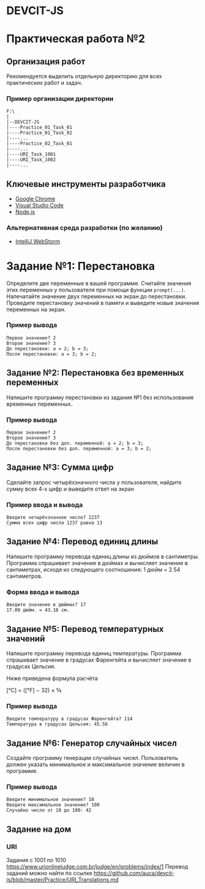 # DEVCIT-JS
Практическая работа №2
======================

## Организация работ

Рекомендуется выделить отдельную директорию для всех практических работ и задач.

### Пример организации директории

```
F:\
|
|--DEVCIT-JS
|----Practice_01_Task_01
|----Practice_01_Task_02
|----...
|----Practice_02_Task_01
|----...
|----URI_Task_1001
|----URI_Task_1002
|----...
```

## Ключевые инструменты разработчика

* [Google Chrome](https://www.google.com/chrome)
* [Visual Studio Code](https://code.visualstudio.com)
* [Node.js](https://nodejs.org/en)

### Альтернативная среда разработки (по желанию)

* [IntelliJ WebStorm](https://www.jetbrains.com/webstorm)

# Задание №1: Перестановка

Определите две переменные в вашей программе. Считайте значения этих переменных
у пользователя при помощи функции `prompt(...)`. Напечатайте значение двух
переменных на экран до перестановки. Проведите перестановку значений в памяти и
выведите новые значения переменных на экран.

### Пример вывода

```
Первое значение? 2
Второе значение? 3
До перестановки: a = 2; b = 3;
После перестановки: a = 3; b = 2;
```

## Задание №2: Перестановка без временных переменных

Напишите программу перестановки из задания №1 без использования временных
переменных.

### Пример вывода

```
Первое значение? 2
Второе значение? 3
До перестановки без доп. переменной: a = 2; b = 3;
После перестановки без доп. переменной: a = 3; b = 2;
```

## Задание №3: Сумма цифр

Сделайте запрос четырёхзначного числа у пользователя, найдите сумму всех 4-х
цифр и выведите ответ на экран

### Пример ввода и вывода

```
Введите четырёхзначное число? 1237
Сумма всех цифр числа 1237 равна 13
```

## Задание №4: Перевод единиц длины

Напишите программу перевода единиц длины из дюймов в сантиметры. Программа
спрашивает значение в дюймах и вычисляет значение в сантиметрах, исходя из
следующего соотношения: 1 дюйм = 2.54 сантиметров.

### Форма ввода и вывода

```
Введите значение в дюймах? 17
17.00 дюйм. = 43.18 см.
```

## Задание №5: Перевод температурных значений

Напишите программу перевода единиц температуры. Программа спрашивает значение в
градусах Фаренгейта и вычисляет значение в градусах Цельсия.

Ниже приведена формула расчёта

[°C] = ([°F] − 32) × 5⁄9

### Пример вывода

```
Введите температуру в градусах Фаренгейта? 114
Температура в градусах Цельсия: 45.56
```

## Задание №6: Генератор случайных чисел

Создайте программу генерации случайных чисел. Пользователь должен указать
минимальное и максимальное значение величин в программе.

### Пример вывода

```
Введите минимальное значение? 10
Введите максимальное значение? 100
Случайно число от 10 до 100: 42
```

## Задание на дом

### URI

Задания с 1001 по 1010 <https://www.urionlinejudge.com.br/judge/en/problems/index/1>
Перевод заданий можно найти по ссылке <https://github.com/auca/devcit-js/blob/master/Practice/URI_Translations.md>


